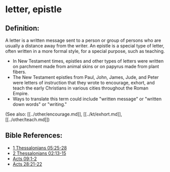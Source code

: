 # letter, epistle #

## Definition: ##

A letter is a written message sent to a person or group of persons who are usually a distance away from the writer. An epistle is a special type of letter, often written in a more formal style, for a special purpose, such as teaching.

* In New Testament times, epistles and other types of letters were written on parchment made from animal skins or on papyrus made from plant fibers.
* The New Testament epistles from Paul, John, James, Jude, and Peter were letters of instruction that they wrote to encourage, exhort, and teach the early Christians in various cities throughout the Roman Empire.
* Ways to translate this term could include "written message" or "written down words" or "writing."

(See also: [[../other/encourage.md]], [[../kt/exhort.md]], [[../other/teach.md]])

## Bible References: ##

* [1 Thessalonians 05:25-28](en/tn/1th/help/05/25)
* [2 Thessalonians 02:13-15](en/tn/2th/help/02/13)
* [Acts 09:1-2](en/tn/act/help/09/01)
* [Acts 28:21-22](en/tn/act/help/28/21)